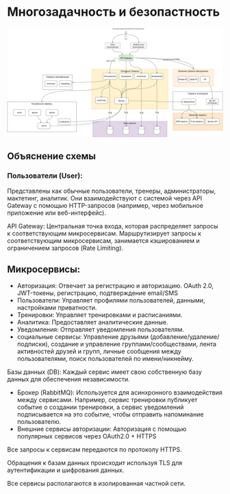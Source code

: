 # Многозадачность и безопастность

![diagrams](diagrams/concurency.jpg)

## Объяснение схемы
### Пользователи (User): 
Представлены как обычные пользователи, тренеры, администраторы, мактетинг, аналитик. Они взаимодействуют с системой через API Gateway с помощью HTTP-запросов (например, через мобильное приложение или веб-интерфейс).

API Gateway: Центральная точка входа, которая распределяет запросы к соответствующим микросервисам. Маршрутизирует запросы к соответствующим микросервисам, занимается   кэшированием и ограничением запросов (Rate Limiting).

## Микросервисы:
* Авторизация: Отвечает за регистрацию и авторизацию.  OAuth 2.0, JWT-токены, регистрацию, подтверждение email/SMS
* Пользователи: Управляет профилями пользователей, данными, настройками приватности.
* Тренировки: Управляет тренировками и расписаниями.
* Аналитика: Предоставляет аналитические данные.
* Уведомления: Отправляет уведомления пользователям.
* социальные сервисы: Управление друзьями (добавление/удаление/подписки), создание и управление группами/сообществами, лента активностей друзей и групп, личные сообщения между пользователями, поиск пользователей по имени/никнейму.

Базы данных (DB): Каждый сервис имеет свою собственную базу данных для обеспечения независимости.
* Брокер (RabbitMQ): Используется для асинхронного взаимодействия между сервисами. Например, сервис тренировки публикует событие о создании тренировки, а сервис уведомлений подписывается на это событие, чтобы отправить напоминание пользователю.
* Внешние сервисы авторизации: Авторизация с помощью популярных сервисов через OAuth2.0 + HTTPS

Все запросы к сервисам передаются по протоколу HTTPS.

Обращения к базам данных происходит используя TLS для аутентификации и шифрования данных.

Все сервисы располагаются в изолированная частной сети.
